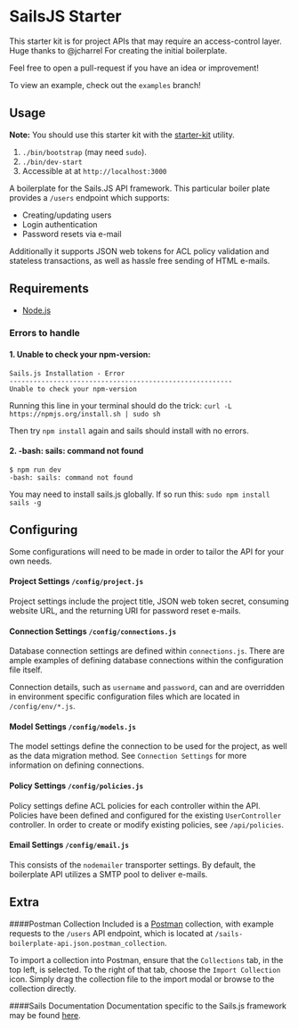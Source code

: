 # SailsJS Starter
This starter kit is for project APIs that may require an access-control layer. Huge thanks to @jcharrel For creating the initial boilerplate.

Feel free to open a pull-request if you have an idea or improvement!

To view an example, check out the `examples` branch!

## Usage
__Note:__ You should use this starter kit with the [starter-kit](https://www.npmjs.com/package/starter-kit) utility.

1. `./bin/bootstrap` (may need `sudo`).
2. `./bin/dev-start`
3. Accessible at at `http://localhost:3000`

A boilerplate for the Sails.JS API framework.  This particular boiler plate provides a `/users` endpoint which supports:

+ Creating/updating users
+ Login authentication
+ Password resets via e-mail

Additionally it supports JSON web tokens for ACL policy validation and stateless transactions, as well as hassle free sending of HTML e-mails.

## Requirements
- [Node.js](http://nodejs.org/)

### Errors to handle
#### 1. Unable to check your npm-version:
```
Sails.js Installation - Error
--------------------------------------------------------
Unable to check your npm-version
```
Running this line in your terminal should do the trick:
`curl -L https://npmjs.org/install.sh | sudo sh`

Then try `npm install` again and sails should install with no errors.

#### 2. -bash: sails: command not found
```
$ npm run dev
-bash: sails: command not found
```
You may need to install sails.js globally. If so run this:
`sudo npm install sails -g`

## Configuring
Some configurations will need to be made in order to tailor the API for your own needs.

#### Project Settings `/config/project.js`
Project settings include the project title, JSON web token secret, consuming website URL, and the returning URI for password reset e-mails.

#### Connection Settings `/config/connections.js`
Database connection settings are defined within `connections.js`.  There are ample examples of defining database connections within the configuration file itself.  

Connection details, such as `username` and `password`, can and are overridden in environment specific configuration files which are located in `/config/env/*.js`.

#### Model Settings `/config/models.js`
The model settings define the connection to be used for the project, as well as the data migration method.  See `Connection Settings` for more information on defining connections.

#### Policy Settings `/config/policies.js`
Policy settings define ACL policies for each controller within the API.  Policies have been defined and configured for the existing `UserController` controller.  In order to create or modify existing policies, see `/api/policies`.

#### Email Settings `/config/email.js`
This consists of the `nodemailer` transporter settings.  By default, the boilerplate API utilizes a SMTP pool to deliver e-mails.

## Extra
####Postman Collection
Included is a [Postman](https://chrome.google.com/webstore/detail/postman-rest-client/fdmmgilgnpjigdojojpjoooidkmcomcm?hl=en) collection, with example requests to the `/users` API endpoint, which is located at `/sails-boilerplate-api.json.postman_collection`.

To import a collection into Postman, ensure that the `Collections` tab, in the top left, is selected.  To the right of that tab, choose the `Import Collection` icon.  Simply drag the collection file to the import modal or browse to the collection directly.

####Sails Documentation
Documentation specific to the Sails.js framework may be found [here](http://sailsjs.org/#!/documentation/concepts).
